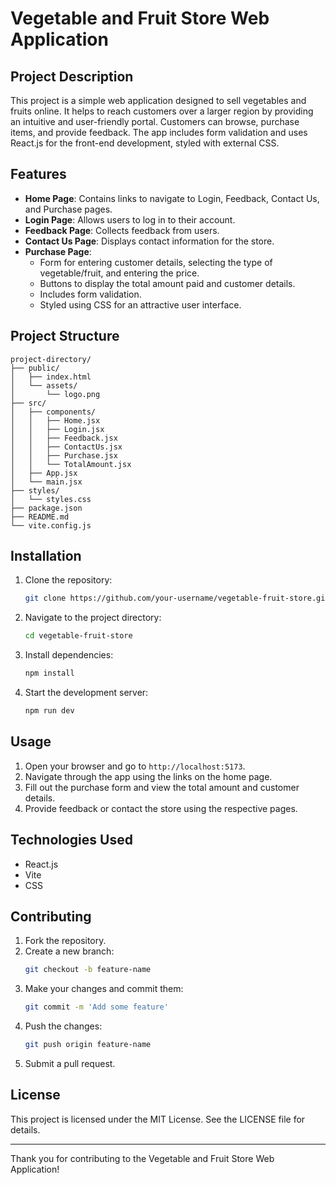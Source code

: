 # Vegetable and Fruit Store Web Application

## Project Description
This project is a simple web application designed to sell vegetables and fruits online. It helps to reach customers over a larger region by providing an intuitive and user-friendly portal. Customers can browse, purchase items, and provide feedback. The app includes form validation and uses React.js for the front-end development, styled with external CSS.

## Features
- **Home Page**: Contains links to navigate to Login, Feedback, Contact Us, and Purchase pages.
- **Login Page**: Allows users to log in to their account.
- **Feedback Page**: Collects feedback from users.
- **Contact Us Page**: Displays contact information for the store.
- **Purchase Page**:
  - Form for entering customer details, selecting the type of vegetable/fruit, and entering the price.
  - Buttons to display the total amount paid and customer details.
  - Includes form validation.
  - Styled using CSS for an attractive user interface.

## Project Structure
```
project-directory/
├── public/
│   ├── index.html
│   └── assets/
│       └── logo.png
├── src/
│   ├── components/
│   │   ├── Home.jsx
│   │   ├── Login.jsx
│   │   ├── Feedback.jsx
│   │   ├── ContactUs.jsx
│   │   ├── Purchase.jsx
│   │   └── TotalAmount.jsx
│   ├── App.jsx
│   └── main.jsx
├── styles/
│   └── styles.css
├── package.json
├── README.md
└── vite.config.js
```

## Installation
1. Clone the repository:
   ```bash
   git clone https://github.com/your-username/vegetable-fruit-store.git
   ```
2. Navigate to the project directory:
   ```bash
   cd vegetable-fruit-store
   ```
3. Install dependencies:
   ```bash
   npm install
   ```
4. Start the development server:
   ```bash
   npm run dev
   ```

## Usage
1. Open your browser and go to `http://localhost:5173`.
2. Navigate through the app using the links on the home page.
3. Fill out the purchase form and view the total amount and customer details.
4. Provide feedback or contact the store using the respective pages.

## Technologies Used
- React.js
- Vite
- CSS

## Contributing
1. Fork the repository.
2. Create a new branch:
   ```bash
   git checkout -b feature-name
   ```
3. Make your changes and commit them:
   ```bash
   git commit -m 'Add some feature'
   ```
4. Push the changes:
   ```bash
   git push origin feature-name
   ```
5. Submit a pull request.

## License
This project is licensed under the MIT License. See the LICENSE file for details.

---

Thank you for contributing to the Vegetable and Fruit Store Web Application!
